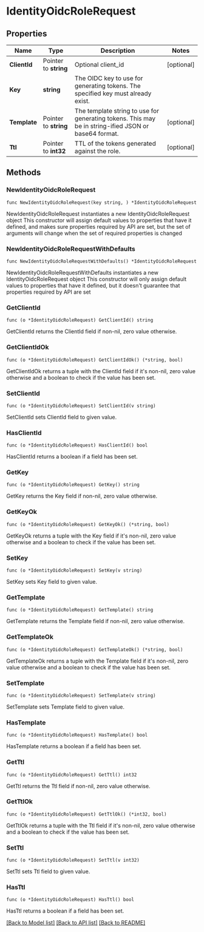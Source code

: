 # IdentityOidcRoleRequest

## Properties

Name | Type | Description | Notes
------------ | ------------- | ------------- | -------------
**ClientId** | Pointer to **string** | Optional client_id | [optional] 
**Key** | **string** | The OIDC key to use for generating tokens. The specified key must already exist. | 
**Template** | Pointer to **string** | The template string to use for generating tokens. This may be in string-ified JSON or base64 format. | [optional] 
**Ttl** | Pointer to **int32** | TTL of the tokens generated against the role. | [optional] 

## Methods

### NewIdentityOidcRoleRequest

`func NewIdentityOidcRoleRequest(key string, ) *IdentityOidcRoleRequest`

NewIdentityOidcRoleRequest instantiates a new IdentityOidcRoleRequest object
This constructor will assign default values to properties that have it defined,
and makes sure properties required by API are set, but the set of arguments
will change when the set of required properties is changed

### NewIdentityOidcRoleRequestWithDefaults

`func NewIdentityOidcRoleRequestWithDefaults() *IdentityOidcRoleRequest`

NewIdentityOidcRoleRequestWithDefaults instantiates a new IdentityOidcRoleRequest object
This constructor will only assign default values to properties that have it defined,
but it doesn't guarantee that properties required by API are set

### GetClientId

`func (o *IdentityOidcRoleRequest) GetClientId() string`

GetClientId returns the ClientId field if non-nil, zero value otherwise.

### GetClientIdOk

`func (o *IdentityOidcRoleRequest) GetClientIdOk() (*string, bool)`

GetClientIdOk returns a tuple with the ClientId field if it's non-nil, zero value otherwise
and a boolean to check if the value has been set.

### SetClientId

`func (o *IdentityOidcRoleRequest) SetClientId(v string)`

SetClientId sets ClientId field to given value.

### HasClientId

`func (o *IdentityOidcRoleRequest) HasClientId() bool`

HasClientId returns a boolean if a field has been set.

### GetKey

`func (o *IdentityOidcRoleRequest) GetKey() string`

GetKey returns the Key field if non-nil, zero value otherwise.

### GetKeyOk

`func (o *IdentityOidcRoleRequest) GetKeyOk() (*string, bool)`

GetKeyOk returns a tuple with the Key field if it's non-nil, zero value otherwise
and a boolean to check if the value has been set.

### SetKey

`func (o *IdentityOidcRoleRequest) SetKey(v string)`

SetKey sets Key field to given value.


### GetTemplate

`func (o *IdentityOidcRoleRequest) GetTemplate() string`

GetTemplate returns the Template field if non-nil, zero value otherwise.

### GetTemplateOk

`func (o *IdentityOidcRoleRequest) GetTemplateOk() (*string, bool)`

GetTemplateOk returns a tuple with the Template field if it's non-nil, zero value otherwise
and a boolean to check if the value has been set.

### SetTemplate

`func (o *IdentityOidcRoleRequest) SetTemplate(v string)`

SetTemplate sets Template field to given value.

### HasTemplate

`func (o *IdentityOidcRoleRequest) HasTemplate() bool`

HasTemplate returns a boolean if a field has been set.

### GetTtl

`func (o *IdentityOidcRoleRequest) GetTtl() int32`

GetTtl returns the Ttl field if non-nil, zero value otherwise.

### GetTtlOk

`func (o *IdentityOidcRoleRequest) GetTtlOk() (*int32, bool)`

GetTtlOk returns a tuple with the Ttl field if it's non-nil, zero value otherwise
and a boolean to check if the value has been set.

### SetTtl

`func (o *IdentityOidcRoleRequest) SetTtl(v int32)`

SetTtl sets Ttl field to given value.

### HasTtl

`func (o *IdentityOidcRoleRequest) HasTtl() bool`

HasTtl returns a boolean if a field has been set.


[[Back to Model list]](../README.md#documentation-for-models) [[Back to API list]](../README.md#documentation-for-api-endpoints) [[Back to README]](../README.md)


